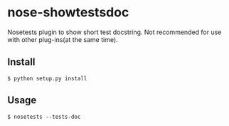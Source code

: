 nose-showtestsdoc
=================

Nosetests plugin to show short test docstring. 
Not recommended for use with other plug-ins(at the same time).

Install
------

    $ python setup.py install

Usage
------

    $ nosetests --tests-doc
